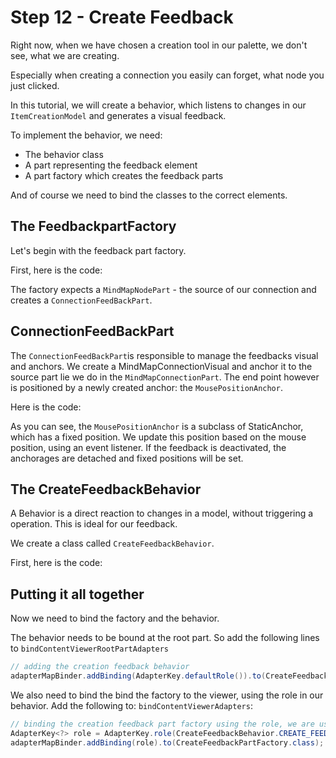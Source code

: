 # Step 12 - Create Feedback

Right now, when we have chosen a creation tool in our palette, we don't see, what we are creating.

Especially when creating a connection you easily can forget, what node you just clicked.

In this tutorial, we will create a behavior, which listens to changes in our `ItemCreationModel` and generates a visual feedback.

To implement the behavior, we need:

* The behavior class
* A part representing the feedback element
* A part factory which creates the feedback parts

And of course we need to bind the classes to the correct elements.


## The FeedbackpartFactory

Let's begin with the feedback part factory.

First, here is the code:

<script src="http://gist-it.appspot.com/http://github.com/hannesN/gef-mindmap-tutorial/blob/step12_creation_feedback/com.itemis.gef.tutorial.mindmap/src/com/itemis/gef/tutorial/mindmap/parts/feedback/CreateFeedbackPartFactory.java"></script>


The factory expects a `MindMapNodePart` - the source of our connection and creates a `ConnectionFeedBackPart`.

## ConnectionFeedBackPart

The `ConnectionFeedBackPart`is responsible to manage the feedbacks visual and anchors. We create a MindMapConnectionVisual and anchor it to the source part lie we do in the `MindMapConnectionPart`. The end point however is positioned by a newly created anchor: the `MousePositionAnchor`.

Here is the code:

<script src="http://gist-it.appspot.com/http://github.com/hannesN/gef-mindmap-tutorial/blob/step12_creation_feedback/com.itemis.gef.tutorial.mindmap/src/com/itemis/gef/tutorial/mindmap/parts/feedback/CreateConnectionFeedbackPart.java"></script>

As you can see, the `MousePositionAnchor` is a subclass of StaticAnchor, which has a fixed position. We update this position based on the mouse position, using an event listener. If the feedback is deactivated, the anchorages are detached and fixed positions will be set.

## The CreateFeedbackBehavior

A Behavior is a direct reaction to changes in a model, without triggering a operation. This is ideal for our feedback.

We create a class called `CreateFeedbackBehavior`.

First, here is the code:

<script src="http://gist-it.appspot.com/http://github.com/hannesN/gef-mindmap-tutorial/blob/step12_creation_feedback/com.itemis.gef.tutorial.mindmap/src/com/itemis/gef/tutorial/mindmap/behaviors/CreateFeedbackBehavior.java"></script>
	
## Putting it all together


Now we need to bind the factory and the behavior.

The behavior needs to be bound at the root part. So add the following lines to `bindContentViewerRootPartAdapters`

```java
// adding the creation feedback behavior
adapterMapBinder.addBinding(AdapterKey.defaultRole()).to(CreateFeedbackBehavior.class);
```
We also need to bind the bind the factory to the viewer, using the role in our behavior. Add the following to: `bindContentViewerAdapters`:

```java
// binding the creation feedback part factory using the role, we are using in the behavior
AdapterKey<?> role = AdapterKey.role(CreateFeedbackBehavior.CREATE_FEEDBACK_PART_FACTORY);
adapterMapBinder.addBinding(role).to(CreateFeedbackPartFactory.class);
```

